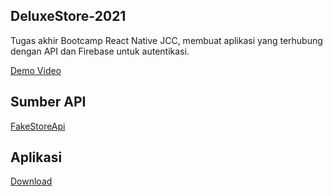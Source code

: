 ## DeluxeStore-2021
Tugas akhir Bootcamp React Native JCC, membuat aplikasi yang terhubung dengan API dan Firebase untuk autentikasi.

[Demo Video](https://youtu.be/w_p9LlrJBik)

## Sumber API
[FakeStoreApi](https://fakestoreapi.com/)

## Aplikasi
[Download](https://drive.google.com/file/d/1az3l2wXiYEKH-Al6dl2SvyRdCY5hBmQS/view?usp=sharing)

